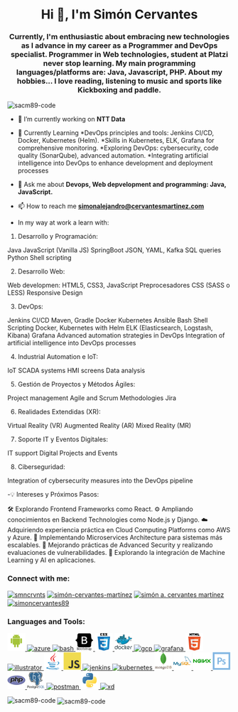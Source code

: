 <h1 align="center">Hi 👋, I'm Simón Cervantes</h1>
<h3 align="center">Currently, I'm enthusiastic about embracing new technologies as I advance in my career as a Programmer and DevOps specialist. Programmer in Web technologies, student at Platzi never stop learning. My main programming languages/platforms are: Java, Javascript, PHP. About my hobbies... I love reading, listening to music and sports like Kickboxing and paddle.</h3>

<p align="left"> <img src="https://komarev.com/ghpvc/?username=sacm89-code&label=Profile%20views&color=0e75b6&style=flat" alt="sacm89-code" /> </p>

- 🔭 I’m currently working on **NTT Data**

- 🌱 Currently Learning
*DevOps principles and tools: Jenkins CI/CD, Docker, Kubernetes (Helm).
*Skills in Kubernetes, ELK, Grafana for comprehensive monitoring.
*Exploring DevOps: cybersecurity, code quality (SonarQube), advanced automation.
*Integrating artificial intelligence into DevOps to enhance development and deployment processes

- 💬 Ask me about **Devops, Web depvelopment and programming: Java, JavaScript.**

- 📫 How to reach me **simonalejandro@cervantesmartinez.com**

- In my way at work a learn with:
  
1. Desarrollo y Programación:

Java
JavaScript (Vanilla JS)
SpringBoot
JSON, YAML, Kafka
SQL queries
Python
Shell scripting


2. Desarrollo Web:

Web developmen: HTML5, CSS3, JavaScript
Preprocesadores CSS (SASS o LESS)
Responsive Design

3. DevOps:

Jenkins CI/CD
Maven, Gradle
Docker
Kubernetes
Ansible
Bash Shell Scripting
Docker, Kubernetes with Helm
ELK (Elasticsearch, Logstash, Kibana)
Grafana
Advanced automation strategies in DevOps
Integration of artificial intelligence into DevOps processes

4. Industrial Automation e IoT:

IoT
SCADA systems
HMI screens
Data analysis
 

5. Gestión de Proyectos y Métodos Ágiles:

Project management
Agile and Scrum Methodologies
Jira

6. Realidades Extendidas (XR):

Virtual Reality (VR)
Augmented Reality (AR)
Mixed Reality (MR)

7. Soporte IT y Eventos Digitales:

IT support
Digital Projects and Events

8. Ciberseguridad:

Integration of cybersecurity measures into the DevOps pipeline

-💡 Intereses y Próximos Pasos:

🛠 Explorando Frontend Frameworks como React.
⚙ Ampliando conocimientos en Backend Technologies como Node.js y Django.
☁ Adquiriendo experiencia práctica en Cloud Computing Platforms como AWS y Azure.
🔄 Implementando Microservices Architecture para sistemas más escalables.
🔐 Mejorando prácticas de Advanced Security y realizando evaluaciones de vulnerabilidades.
🤖 Explorando la integración de Machine Learning y AI en aplicaciones.

<h3 align="left">Connect with me:</h3>
<p align="left">
<a href="https://twitter.com/smncrvnts" target="blank"><img align="center" src="https://raw.githubusercontent.com/rahuldkjain/github-profile-readme-generator/master/src/images/icons/Social/twitter.svg" alt="smncrvnts" height="30" width="40" /></a>
<a href="https://linkedin.com/in/simón-cervantes-martínez" target="blank"><img align="center" src="https://raw.githubusercontent.com/rahuldkjain/github-profile-readme-generator/master/src/images/icons/Social/linked-in-alt.svg" alt="simón-cervantes-martínez" height="30" width="40" /></a>
<a href="https://stackoverflow.com/users/simón a. cervantes martínez" target="blank"><img align="center" src="https://raw.githubusercontent.com/rahuldkjain/github-profile-readme-generator/master/src/images/icons/Social/stack-overflow.svg" alt="simón a. cervantes martínez" height="30" width="40" /></a>
<a href="https://instagram.com/simoncervantes89" target="blank"><img align="center" src="https://raw.githubusercontent.com/rahuldkjain/github-profile-readme-generator/master/src/images/icons/Social/instagram.svg" alt="simoncervantes89" height="30" width="40" /></a>
</p>

<h3 align="left">Languages and Tools:</h3>
<p align="left"> <a href="https://developer.android.com" target="_blank"> <img src="https://raw.githubusercontent.com/devicons/devicon/master/icons/android/android-original-wordmark.svg" alt="android" width="40" height="40"/> </a>  <a href="https://azure.microsoft.com/en-in/" target="_blank"> <img src="https://www.vectorlogo.zone/logos/microsoft_azure/microsoft_azure-icon.svg" alt="azure" width="40" height="40"/> </a> <a href="https://www.gnu.org/software/bash/" target="_blank"> <img src="https://www.vectorlogo.zone/logos/gnu_bash/gnu_bash-icon.svg" alt="bash" width="40" height="40"/> </a> <a href="https://getbootstrap.com" target="_blank"> <img src="https://raw.githubusercontent.com/devicons/devicon/master/icons/bootstrap/bootstrap-plain-wordmark.svg" alt="bootstrap" width="40" height="40"/> </a>  <a href="https://www.w3schools.com/css/" target="_blank"> <img src="https://raw.githubusercontent.com/devicons/devicon/master/icons/css3/css3-original-wordmark.svg" alt="css3" width="40" height="40"/> </a> <a href="https://www.docker.com/" target="_blank"> <img src="https://raw.githubusercontent.com/devicons/devicon/master/icons/docker/docker-original-wordmark.svg" alt="docker" width="40" height="40"/> </a>  <a href="https://cloud.google.com" target="_blank"> <img src="https://www.vectorlogo.zone/logos/google_cloud/google_cloud-icon.svg" alt="gcp" width="40" height="40"/> </a> <a href="https://grafana.com" target="_blank"> <img src="https://www.vectorlogo.zone/logos/grafana/grafana-icon.svg" alt="grafana" width="40" height="40"/> </a> <a href="https://www.w3.org/html/" target="_blank"> <img src="https://raw.githubusercontent.com/devicons/devicon/master/icons/html5/html5-original-wordmark.svg" alt="html5" width="40" height="40"/> </a> <a href="https://www.adobe.com/in/products/illustrator.html" target="_blank"> <img src="https://www.vectorlogo.zone/logos/adobe_illustrator/adobe_illustrator-icon.svg" alt="illustrator" width="40" height="40"/> </a> <a href="https://www.java.com" target="_blank"> <img src="https://raw.githubusercontent.com/devicons/devicon/master/icons/java/java-original.svg" alt="java" width="40" height="40"/> </a> <a href="https://developer.mozilla.org/en-US/docs/Web/JavaScript" target="_blank"> <img src="https://raw.githubusercontent.com/devicons/devicon/master/icons/javascript/javascript-original.svg" alt="javascript" width="40" height="40"/> </a> <a href="https://www.jenkins.io" target="_blank"> <img src="https://www.vectorlogo.zone/logos/jenkins/jenkins-icon.svg" alt="jenkins" width="40" height="40"/> </a> <a href="https://kubernetes.io" target="_blank"> <img src="https://www.vectorlogo.zone/logos/kubernetes/kubernetes-icon.svg" alt="kubernetes" width="40" height="40"/> </a> <a href="https://www.mongodb.com/" target="_blank"> <img src="https://raw.githubusercontent.com/devicons/devicon/master/icons/mongodb/mongodb-original-wordmark.svg" alt="mongodb" width="40" height="40"/> </a> <a href="https://www.mysql.com/" target="_blank"> <img src="https://raw.githubusercontent.com/devicons/devicon/master/icons/mysql/mysql-original-wordmark.svg" alt="mysql" width="40" height="40"/> </a> <a href="https://www.nginx.com" target="_blank"> <img src="https://raw.githubusercontent.com/devicons/devicon/master/icons/nginx/nginx-original.svg" alt="nginx" width="40" height="40"/> </a>  <a href="https://www.photoshop.com/en" target="_blank"> <img src="https://raw.githubusercontent.com/devicons/devicon/master/icons/photoshop/photoshop-line.svg" alt="photoshop" width="40" height="40"/> </a> <a href="https://www.php.net" target="_blank"> <img src="https://raw.githubusercontent.com/devicons/devicon/master/icons/php/php-original.svg" alt="php" width="40" height="40"/> </a> <a href="https://www.postgresql.org" target="_blank"> <img src="https://raw.githubusercontent.com/devicons/devicon/master/icons/postgresql/postgresql-original-wordmark.svg" alt="postgresql" width="40" height="40"/> </a> <a href="https://postman.com" target="_blank"> <img src="https://www.vectorlogo.zone/logos/getpostman/getpostman-icon.svg" alt="postman" width="40" height="40"/> </a> <a href="https://www.python.org" target="_blank"> <img src="https://raw.githubusercontent.com/devicons/devicon/master/icons/python/python-original.svg" alt="python" width="40" height="40"/> </a>      <a href="https://www.adobe.com/products/xd.html" target="_blank"> <img src="https://cdn.worldvectorlogo.com/logos/adobe-xd.svg" alt="xd" width="40" height="40"/> </a> </p>

<p><img align="left" src="https://github-readme-stats.vercel.app/api/top-langs?username=sacm89-code&show_icons=true&locale=en&layout=compact" alt="sacm89-code" /></p>

<p>&nbsp;<img align="center" src="https://github-readme-stats.vercel.app/api?username=sacm89-code&show_icons=true&locale=en" alt="sacm89-code" /></p>
